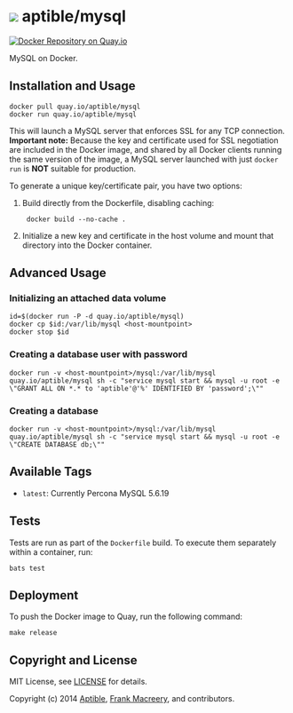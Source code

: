 # ![](https://gravatar.com/avatar/11d3bc4c3163e3d238d558d5c9d98efe?s=64) aptible/mysql
[![Docker Repository on Quay.io](https://quay.io/repository/aptible/mysql/status)](https://quay.io/repository/aptible/mysql)

MySQL on Docker.

## Installation and Usage

    docker pull quay.io/aptible/mysql
    docker run quay.io/aptible/mysql

This will launch a MySQL server that enforces SSL for any TCP connection. **Important note:** Because the key and certificate used for SSL negotiation are included in the Docker image, and shared by all Docker clients running the same version of the image, a MySQL server launched with just `docker run` is **NOT** suitable for production.

To generate a unique key/certificate pair, you have two options:

1. Build directly from the Dockerfile, disabling caching:

        docker build --no-cache .

2. Initialize a new key and certificate in the host volume and mount that directory into the Docker container.

## Advanced Usage

### Initializing an attached data volume

    id=$(docker run -P -d quay.io/aptible/mysql)
    docker cp $id:/var/lib/mysql <host-mountpoint>
    docker stop $id

### Creating a database user with password

    docker run -v <host-mountpoint>/mysql:/var/lib/mysql quay.io/aptible/mysql sh -c "service mysql start && mysql -u root -e \"GRANT ALL ON *.* to 'aptible'@'%' IDENTIFIED BY 'password';\""

### Creating a database

    docker run -v <host-mountpoint>/mysql:/var/lib/mysql quay.io/aptible/mysql sh -c "service mysql start && mysql -u root -e \"CREATE DATABASE db;\""

## Available Tags

* `latest`: Currently Percona MySQL 5.6.19

## Tests

Tests are run as part of the `Dockerfile` build. To execute them separately within a container, run:

    bats test

## Deployment

To push the Docker image to Quay, run the following command:

    make release

## Copyright and License

MIT License, see [LICENSE](LICENSE.md) for details.

Copyright (c) 2014 [Aptible](https://www.aptible.com), [Frank Macreery](https://github.com/fancyremarker), and contributors.
